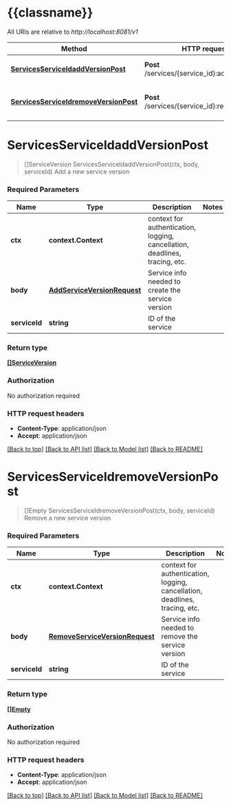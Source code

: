 # {{classname}}

All URIs are relative to *http://localhost:8081/v1*

Method | HTTP request | Description
------------- | ------------- | -------------
[**ServicesServiceIdaddVersionPost**](ServiceVersionApi.md#ServicesServiceIdaddVersionPost) | **Post** /services/{service_id}:addVersion | Add a new service version
[**ServicesServiceIdremoveVersionPost**](ServiceVersionApi.md#ServicesServiceIdremoveVersionPost) | **Post** /services/{service_id}:removeVersion | Remove a new service version

# **ServicesServiceIdaddVersionPost**
> []ServiceVersion ServicesServiceIdaddVersionPost(ctx, body, serviceId)
Add a new service version

### Required Parameters

Name | Type | Description  | Notes
------------- | ------------- | ------------- | -------------
 **ctx** | **context.Context** | context for authentication, logging, cancellation, deadlines, tracing, etc.
  **body** | [**AddServiceVersionRequest**](AddServiceVersionRequest.md)| Service info needed to create the service version | 
  **serviceId** | **string**| ID of the service | 

### Return type

[**[]ServiceVersion**](ServiceVersion.md)

### Authorization

No authorization required

### HTTP request headers

 - **Content-Type**: application/json
 - **Accept**: application/json

[[Back to top]](#) [[Back to API list]](../README.md#documentation-for-api-endpoints) [[Back to Model list]](../README.md#documentation-for-models) [[Back to README]](../README.md)

# **ServicesServiceIdremoveVersionPost**
> []Empty ServicesServiceIdremoveVersionPost(ctx, body, serviceId)
Remove a new service version

### Required Parameters

Name | Type | Description  | Notes
------------- | ------------- | ------------- | -------------
 **ctx** | **context.Context** | context for authentication, logging, cancellation, deadlines, tracing, etc.
  **body** | [**RemoveServiceVersionRequest**](RemoveServiceVersionRequest.md)| Service info needed to remove the service version | 
  **serviceId** | **string**| ID of the service | 

### Return type

[**[]Empty**](Empty.md)

### Authorization

No authorization required

### HTTP request headers

 - **Content-Type**: application/json
 - **Accept**: application/json

[[Back to top]](#) [[Back to API list]](../README.md#documentation-for-api-endpoints) [[Back to Model list]](../README.md#documentation-for-models) [[Back to README]](../README.md)

